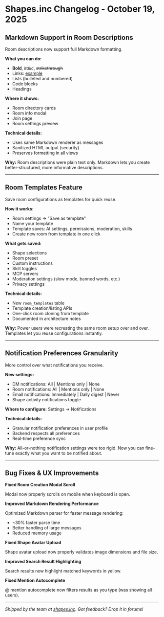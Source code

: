 # Shapes.inc Changelog - October 19, 2025

## Markdown Support in Room Descriptions

Room descriptions now support full Markdown formatting.

**What you can do:**
- **Bold**, *italic*, ~~strikethrough~~
- Links: [example](https://example.com)
- Lists (bulleted and numbered)
- Code blocks
- Headings

**Where it shows:**
- Room directory cards
- Room info modal
- Join page
- Room settings preview

**Technical details:**
- Uses same Markdown renderer as messages
- Sanitized HTML output (security)
- Preserves formatting in all views

**Why:**
Room descriptions were plain text only. Markdown lets you create better-structured, more informative descriptions.

---

## Room Templates Feature

Save room configurations as templates for quick reuse.

**How it works:**
- Room settings → "Save as template"
- Name your template
- Template saves: AI settings, permissions, moderation, skills
- Create new room from template in one click

**What gets saved:**
- Shape selections
- Room preset
- Custom instructions
- Skill toggles
- MCP servers
- Moderation settings (slow mode, banned words, etc.)
- Privacy settings

**Technical details:**
- New `room_templates` table
- Template creation/listing APIs
- One-click room cloning from template
- Documented in architecture notes

**Why:**
Power users were recreating the same room setup over and over. Templates let you reuse configurations instantly.

---

## Notification Preferences Granularity

More control over what notifications you receive.

**New settings:**
- DM notifications: All | Mentions only | None
- Room notifications: All | Mentions only | None
- Email notifications: Immediately | Daily digest | Never
- Shape activity notifications toggle

**Where to configure:**
Settings → Notifications

**Technical details:**
- Granular notification preferences in user profile
- Backend respects all preferences
- Real-time preference sync

**Why:**
All-or-nothing notification settings were too rigid. Now you can fine-tune exactly what you want to be notified about.

---

## Bug Fixes & UX Improvements

**Fixed Room Creation Modal Scroll**

Modal now properly scrolls on mobile when keyboard is open.

**Improved Markdown Rendering Performance**

Optimized Markdown parser for faster message rendering:
- ~30% faster parse time
- Better handling of large messages
- Reduced memory usage

**Fixed Shape Avatar Upload**

Shape avatar upload now properly validates image dimensions and file size.

**Improved Search Result Highlighting**

Search results now highlight matched keywords in yellow.

**Fixed Mention Autocomplete**

@ mention autocomplete now filters results as you type (was showing all users).

---

*Shipped by the team at [shapes.inc](http://shapes.inc). Got feedback? Drop it in forums!*
